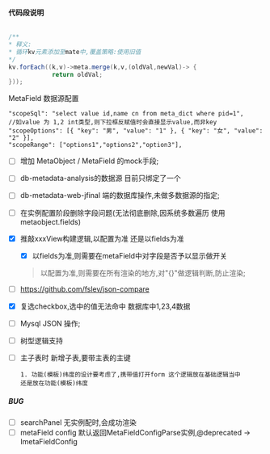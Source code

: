 #### 代码段说明

```java

/**
* 释义: 
* 循环kv元素添加至mate中,覆盖策略:使用旧值
*/
kv.forEach((k,v)->meta.merge(k,v,(oldVal,newVal)-> {
            return oldVal;
}));
```
MetaField 数据源配置

```
"scopeSql": "select value id,name cn from meta_dict where pid=1",
//如value 为 1,2 int类型,则下拉框反赋值时会直接显示value,而非key
"scopeOptions": [{ "key": "男", "value": "1" }, { "key": "女", "value": "2" }],
"scopeRange": ["options1","options2","option3"],
```

- [ ] 增加 MetaObject / MetaField 的mock手段;
- [ ] db-metadata-analysis的数据源 目前只绑定了一个
- [ ] db-metadata-web-jfinal 端的数据库操作,未做多数据源的指定;
- [ ] 在实例配置阶段删除字段问题(无法彻底删除,因系统多数遍历 使用metaobject.fields)
- [x] 推敲xxxView构建逻辑,以配置为准 还是以fields为准
    - [x] 以fields为准,则需要在metaField中对字段是否予以显示做开关
    > 以配置为准,则需要在所有渲染的地方,对"{}"做逻辑判断,防止渲染; 
- [ ] https://github.com/fslev/json-compare     
    
- [x] 复选checkbox,选中的值无法命中 数据库中1,23,4数据 
- [ ] Mysql JSON 操作;
- [ ] 树型逻辑支持
- [ ] 主子表时 新增子表,要带主表的主键
    ```
    1. 功能(模板)纬度的设计要考虑了,携带值打开form 这个逻辑放在基础逻辑当中
  还是放在功能(模板)纬度    
    ```
    

##### BUG
- [ ] searchPanel 无实例配时,会成功渲染
- [ ] metaField config 默认返回MetaFieldConfigParse实例,@deprecated -> ImetaFieldConfig
